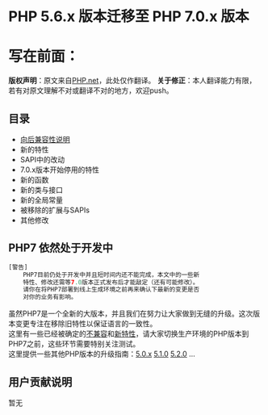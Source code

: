 # PHP 5.6.x 版本迁移至 PHP 7.0.x 版本
# 写在前面：
**版权声明**：原文来自[PHP.net](http://php.net/manual/en/migration70.php)，此处仅作翻译。
**关于修正**：本人翻译能力有限，若有对原文理解不对或翻译不对的地方，欢迎push。
## 目录
* [向后兼容性说明][1]
* 新的特性
* SAPI中的改动
* 7.0.x版本开始停用的特性
* 新的函数
* 新的类与接口
* 新的全局常量
* 被移除的扩展与SAPIs
* 其他修改

## PHP7 依然处于开发中
```PHP
[警告] 
    PHP7目前仍处于开发中并且短时间内还不能完成，本文中的一些新
    特性、修改还需等7.0版本正式发布后才能敲定（还有可能修改）。
    请你在将PHP7部署到线上生成环境之前再来确认下最新的变更是否
    对你的业务有影响。
```
虽然PHP7是一个全新的大版本，并且我们在努力让大家做到无缝的升级。这次版本变更专注在移除旧特性以保证语言的一致性。<br>
这里有一些已经被确定的[不兼容][1]和[新特性][3]，请大家切换生产环境的PHP版本到PHP7之前，这些环节需要特别关注测试。<br>
这里提供一些其他PHP版本的升级指南：[5.0.x][4] [5.1.0][5] [5.2.0][6] …

## 用户贡献说明 
暂无

[1]:	./Backward-incompatible-changes.md
[3]:	b "新特性"
[4]:	a "5.0.x"
[5]:	b
[6]:	v
